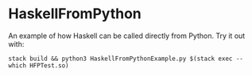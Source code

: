 # HaskellFromPython

An example of how Haskell can be called directly from Python.
Try it out with:

    stack build && python3 HaskellFromPythonExample.py $(stack exec -- which HFPTest.so)
